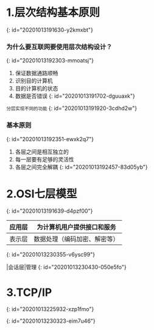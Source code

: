 # 1.层次结构基本原则
{: id="20201013191630-y2kmxbt"}

### 为什么要互联网要使用层次结构设计？
{: id="20201013192303-mmoatsj"}

1. 保证数据通路顺畅
2. 识别目的计算机
3. 目的计算机的状态
4. 数据是否错误
{: id="20201013191702-dguuaxk"}

`分层实现不同的功能`
{: id="20201013191920-3cdhd2w"}

### 基本原则
{: id="20201013192351-ewxk2q7"}

1. 各层之间是相互独立的
2. 每一层要有足够的灵活性
3. 各层之间完全解耦
{: id="20201013192457-83d05yb"}

# 2.OSI七层模型
{: id="20201013191639-d4pzf00"}

| 应用层 | 为计算机用户提供接口和服务 |
| - | - |
| 表示层 | 数据处理（编码加密、解密等） |
{: id="20201013230355-v6ysc99"}

|会话层|管理
{: id="20201013230430-050e5fo"}

# 3.TCP/IP
{: id="20201013225932-xzp1fmo"}

{: id="20201013230323-eim7u46"}
